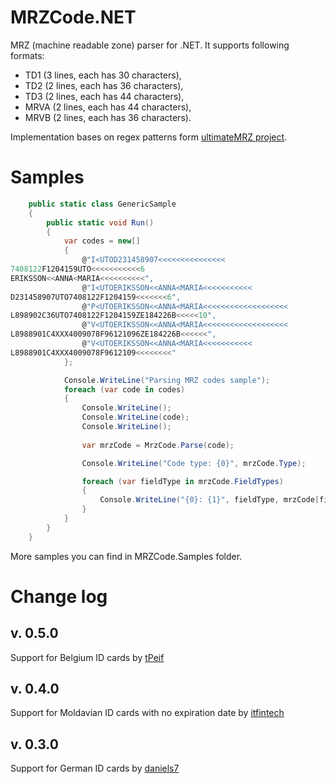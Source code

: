 # MRZCode.NET
MRZ (machine readable zone) parser for .NET. It supports following formats:
- TD1 (3 lines, each has 30 characters),
- TD2 (2 lines, each has 36 characters),
- TD3 (2 lines, each has 44 characters),
- MRVA (2 lines, each has 44 characters),
- MRVB (2 lines, each has 36 characters).

Implementation bases on regex patterns form [ultimateMRZ project](https://www.doubango.org/SDKs/mrz/docs/MRZ_parser.html).

# Samples

```C#
    public static class GenericSample
    {
        public static void Run()
        {
            var codes = new[]
            {
                @"I<UTOD231458907<<<<<<<<<<<<<<<
7408122F1204159UTO<<<<<<<<<<<6
ERIKSSON<<ANNA<MARIA<<<<<<<<<<",
                @"I<UTOERIKSSON<<ANNA<MARIA<<<<<<<<<<<
D231458907UTO7408122F1204159<<<<<<<6",
                @"P<UTOERIKSSON<<ANNA<MARIA<<<<<<<<<<<<<<<<<<<
L898902C36UTO7408122F1204159ZE184226B<<<<<10",
                @"V<UTOERIKSSON<<ANNA<MARIA<<<<<<<<<<<<<<<<<<<
L8988901C4XXX4009078F96121096ZE184226B<<<<<<",
                @"V<UTOERIKSSON<<ANNA<MARIA<<<<<<<<<<<
L8988901C4XXX4009078F9612109<<<<<<<<"
            };

            Console.WriteLine("Parsing MRZ codes sample");
            foreach (var code in codes)
            {
                Console.WriteLine();
                Console.WriteLine(code);
                Console.WriteLine();
                
                var mrzCode = MrzCode.Parse(code);

                Console.WriteLine("Code type: {0}", mrzCode.Type);

                foreach (var fieldType in mrzCode.FieldTypes)
                {
                    Console.WriteLine("{0}: {1}", fieldType, mrzCode[fieldType]);    
                }
            }
        }
    }
```

More samples you can find in MRZCode.Samples folder.

# Change log

## v. 0.5.0
Support for Belgium ID cards by [tPeif](https://github.com/tPeif)

## v. 0.4.0
Support for Moldavian ID cards with no expiration date by [itfintech](https://github.com/itfintech)

## v. 0.3.0
Support for German ID cards by [daniels7](https://github.com/daniels7)